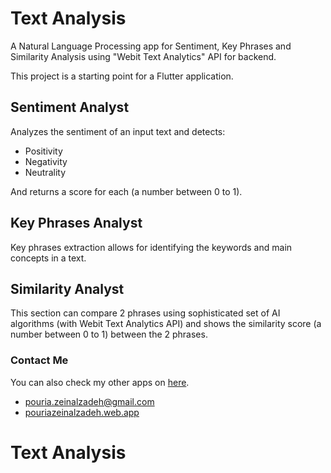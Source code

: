 # Text Analysis

A Natural Language Processing app for Sentiment, Key Phrases and Similarity Analysis using "Webit Text Analytics" API for backend.

This project is a starting point for a Flutter application.


## Sentiment Analyst

Analyzes the sentiment of an input text and detects:

- Positivity
- Negativity
- Neutrality

And returns a score for each (a number between 0 to 1).


## Key Phrases Analyst

Key phrases extraction allows for identifying the keywords and main concepts in a text.


## Similarity Analyst

This section can compare 2 phrases using sophisticated set of AI algorithms (with Webit Text Analytics API) and shows the similarity score (a number between 0 to 1) between the 2 phrases.


### Contact Me

You can also check my other apps on [here](https://cafebazaar.ir/developer/413934687302?l=en).

- pouria.zeinalzadeh@gmail.com
- [pouriazeinalzadeh.web.app](https://pouriazeinalzadeh.web.app)


# Text Analysis
